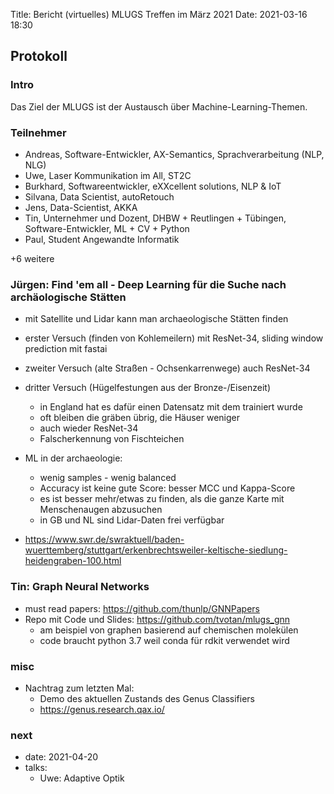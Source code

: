 Title: Bericht (virtuelles) MLUGS Treffen im März 2021
Date: 2021-03-16 18:30

## Protokoll

### Intro

Das Ziel der MLUGS ist der Austausch über Machine-Learning-Themen.

### Teilnehmer

- Andreas, Software-Entwickler, AX-Semantics, Sprachverarbeitung (NLP, NLG)
- Uwe, Laser Kommunikation im All, ST2C
- Burkhard, Softwareentwickler, eXXcellent solutions, NLP & IoT
- Silvana, Data Scientist, autoRetouch
- Jens, Data-Scientist, AKKA
- Tin, Unternehmer und Dozent, DHBW + Reutlingen + Tübingen, Software-Entwickler, ML + CV + Python
- Paul, Student Angewandte Informatik

+6 weitere

### Jürgen: Find 'em all - Deep Learning für die Suche nach archäologische Stätten

- mit Satellite und Lidar kann man archaeologische Stätten finden
- erster Versuch (finden von Kohlemeilern) mit ResNet-34, sliding window prediction mit fastai
- zweiter Versuch (alte Straßen - Ochsenkarrenwege) auch ResNet-34
- dritter Versuch (Hügelfestungen aus der Bronze-/Eisenzeit)
  - in England hat es dafür einen Datensatz mit dem trainiert wurde
  - oft bleiben die gräben übrig, die Häuser weniger
  - auch wieder ResNet-34
  - Falscherkennung von Fischteichen
- ML in der archaeologie:
  - wenig samples - wenig balanced
  - Accuracy ist keine gute Score: besser MCC und Kappa-Score
  - es ist besser mehr/etwas zu finden, als die ganze Karte mit Menschenaugen abzusuchen
  - in GB und NL sind Lidar-Daten frei verfügbar

- https://www.swr.de/swraktuell/baden-wuerttemberg/stuttgart/erkenbrechtsweiler-keltische-siedlung-heidengraben-100.html


### Tin: Graph Neural Networks

- must read papers: https://github.com/thunlp/GNNPapers
- Repo mit Code und Slides: https://github.com/tvotan/mlugs_gnn
  - am beispiel von graphen basierend auf chemischen molekülen
  - code braucht python 3.7 weil conda für rdkit verwendet wird


### misc

- Nachtrag zum letzten Mal:
  - Demo des aktuellen Zustands des Genus Classifiers
  - https://genus.research.qax.io/


### next

- date: 2021-04-20
- talks:
  - Uwe: Adaptive Optik

